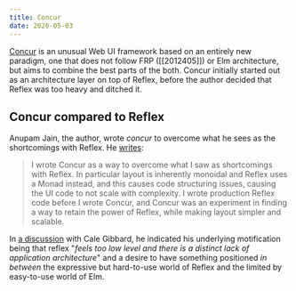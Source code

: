 ```yaml
---
title: Concur
date: 2020-05-03
---
```


[Concur](https://ajnsit.github.io/concur/) is an unusual Web UI framework based on an entirely new paradigm, one that does not follow FRP ([[2012405]]) or Elm architecture, but aims to combine the best parts of the both. Concur initially started out as an architecture layer on top of Reflex, before the author decided that Reflex was too heavy and ditched it. 

## Concur compared to Reflex

Anupam Jain, the author, wrote *concur* to overcome what he sees as the shortcomings with Reflex. He [writes](https://old.reddit.com/r/haskell/comments/gcog81/designing_a_gui_framework_design_rationale_behind/fpcs5ci/):

> I wrote Concur as a way to overcome what I saw as shortcomings with Reflex. In particular layout is inherently monoidal and Reflex uses a Monad instead, and this causes code structuring issues, causing the UI code to not scale with complexity. I wrote production Reflex code before I wrote Concur, and Concur was an experiment in finding a way to retain the power of Reflex, while making layout simpler and scalable.


In [a discussion](https://old.reddit.com/r/haskell/comments/785zvm/highlevel_survey_of_functional_reactive_ui/dotajan/?context=3) with Cale Gibbard, he indicated his underlying motification being that reflex "*feels too low level and there is a distinct lack of application architecture*" and a desire to have something positioned *in between* the expressive but hard-to-use world of Reflex and the limited by easy-to-use world of Elm.
